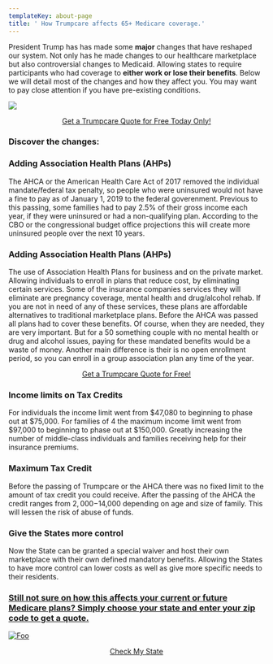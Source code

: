 ```yaml
---
templateKey: about-page
title: ' How Trumpcare affects 65+ Medicare coverage.'
---
```

President Trump has has made some **major** changes that have reshaped our system. Not only has he made changes to our healthcare marketplace but also controversial changes to Medicaid. Allowing states to require participants who had coverage to **either work or lose their benefits**. Below we will detail most of the changes and how they affect you. You may want to pay close attention if you have pre-existing conditions.

![](/img/screen-shot-2019-08-06-at-3.47.21-pm.png)

<div class="call-to-action">
<center>
	<a href="https://mango.trkpre.com/click/2bqXmLsYxz" class="btn">
			Get a Trumpcare Quote for Free Today Only!
	</a>
</center>
</div>

### Discover the changes:

### Adding Association Health Plans (AHPs)

The AHCA or the American Health Care Act of 2017 removed the individual mandate/federal tax penalty, so people who were uninsured would not have a fine to pay as of January 1, 2019 to the federal goverenment. Previous to this passing, some families had to pay 2.5% of their gross income each year, if they were uninsured or had a non-qualifying plan. According to the CBO or the congressional budget office projections this will create more uninsured people over the next 10 years.

### Adding Association Health Plans (AHPs)

The use of Association Health Plans for business and on the private market. Allowing individuals to enroll in plans that reduce cost, by eliminating certain services. Some of the insurance companies services they will eliminate are pregnancy coverage, mental health and drug/alcohol rehab. If you are not in need of any of these services, these plans are affordable alternatives to traditional marketplace plans. Before the AHCA was passed all plans had to cover these benefits. Of course, when they are needed, they are very important. But for a 50 something couple with no mental health or drug and alcohol issues, paying for these mandated benefits would be a waste of money. Another main difference is their is no open enrollment period, so you can enroll in a group association plan any time of the year.

<div class="call-to-action">
<center>
	<a href="https://mango.trkpre.com/click/2bqXmLsYxz" class="btn">
			Get a Trumpcare Quote for Free!
	</a>
</center>
</div>

### Income limits on Tax Credits

For individuals the income limit went from $47,080 to beginning to phase out at $75,000. For families of 4 the maximum income limit went from $97,000 to beginning to phase out at $150,000. Greatly increasing the number of middle-class individuals and families receiving help for their insurance premiums.

### Maximum Tax Credit

Before the passing of Trumpcare or the AHCA there was no fixed limit to the amount of tax credit you could receive. After the passing of the AHCA the credit ranges from $2,000-$14,000 depending on age and size of family. This will lessen the risk of abuse of funds.

### Give the States more control

Now the State can be granted a special waiver and host their own marketplace with their own defined mandatory benefits. Allowing the States to have more control can lower costs as well as give more specific needs to their residents.

### [Still not sure on how this affects your current or future Medicare plans? Simply choose your state and enter your zip code to get a quote.](www.test.com)

[![Foo](/img/us-map-colorful-sm.jpg)](https://mango.trkpre.com/click/2bqXmLsYxz)

<div class="call-to-action">
<center>
	<a href="https://mango.trkpre.com/click/2bqXmLsYxz" class="btn">
			Check My State 
	</a>
</center>
</div>
